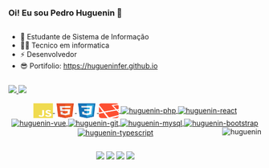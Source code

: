 ### Oi! Eu sou Pedro Huguenin 👋

##
- 🔭 Estudante de Sistema de Informação
- 🙍‍♂️ Tecnico em informatica
- ⚡ Desenvolvedor 
- 😎 Portifolio: https://hugueninfer.github.io
 
##
 <div>
  <a href="https://github.com/Hugueninfer">
  <img height="180em" src="https://github-readme-stats.vercel.app/api?username=Hugueninfer&theme=material-palenight&hide_border=true&cache_seconds=2000">
  <img height="180em" src="https://github-readme-stats.vercel.app/api/top-langs/?username=Hugueninfer&layout=compact&theme=material-palenight&hide_border=true&cache_seconds=2000" />
</div>
  <div style="display: inline_block" align="center"><br>
  <img align="center" alt="huguenin-Js" height="30" width="40" src="https://raw.githubusercontent.com/devicons/devicon/master/icons/javascript/javascript-plain.svg">
  <img align="center" alt="huguenin-HTML" height="30" width="40" src="https://raw.githubusercontent.com/devicons/devicon/master/icons/html5/html5-original.svg">
  <img align="center" alt="huguenin-CSS" height="30" width="40" src="https://raw.githubusercontent.com/devicons/devicon/master/icons/css3/css3-original.svg">
  <img align="center" alt="huguenin-Larevel" height="30" width="40" src="https://raw.githubusercontent.com/devicons/devicon/master/icons/laravel/laravel-plain.svg">
  <img align="center" alt="huguenin-php" height="30" width="40" src="https://cdn.jsdelivr.net/gh/devicons/devicon/icons/php/php-original.svg"> 
  <img align="center" alt="huguenin-react" height="30" width="40" src="https://cdn.jsdelivr.net/gh/devicons/devicon/icons/react/react-original.svg"> 
  <img align="center" alt="huguenin-vue" height="30" width="40" src="https://cdn.jsdelivr.net/gh/devicons/devicon/icons/vuejs/vuejs-original.svg"> 
  <img align="center" alt="huguenin-git" height="30" width="40" src="https://cdn.jsdelivr.net/gh/devicons/devicon/icons/git/git-original.svg"> 
  <img align="center" alt="huguenin-mysql" height="30" width="40" src="https://cdn.jsdelivr.net/gh/devicons/devicon/icons/mysql/mysql-original.svg">
  <img align="center" alt="huguenin-bootstrap" height="30" width="40" src="https://cdn.jsdelivr.net/gh/devicons/devicon/icons/bootstrap/bootstrap-original.svg"> 
  <img align="center" alt="huguenin-typescript" height="30" width="40" src="https://cdn.jsdelivr.net/gh/devicons/devicon/icons/typescript/typescript-original.svg"> 




  <img height="160em" align="right" alt="huguenin" src="https://media.tenor.com/k_mihFLSidcAAAAd/botdojk.gif">
</div>
  
  ##
  
  <div align="center">
   <a href="https://instagram.com/hugueninpedro" target="_blank"><img src="https://img.shields.io/badge/-Instagram-%23E4405F?style=for-the-badge&logo=instagram&logoColor=white" target="_blank"></a>
  <a href = "Hugueninpedro@gmail.com"><img src="https://img.shields.io/badge/-Gmail-%23333?style=for-the-badge&logo=gmail&logoColor=white" target="_blank"></a>
  <a href="https://www.linkedin.com/in/pedro-huguenin-20b5a4182/" target="_blank"><img src="https://img.shields.io/badge/-LinkedIn-%230077B5?style=for-the-badge&logo=linkedin&logoColor=white" target="_blank"></a>
  <a href="#" target="_blank"><img src="https://img.shields.io/badge/Bitbucket-330F63?style=for-the-badge&logo=bitbucket&logoColor=white" target="_blank"></a>
  </div>
  
  
